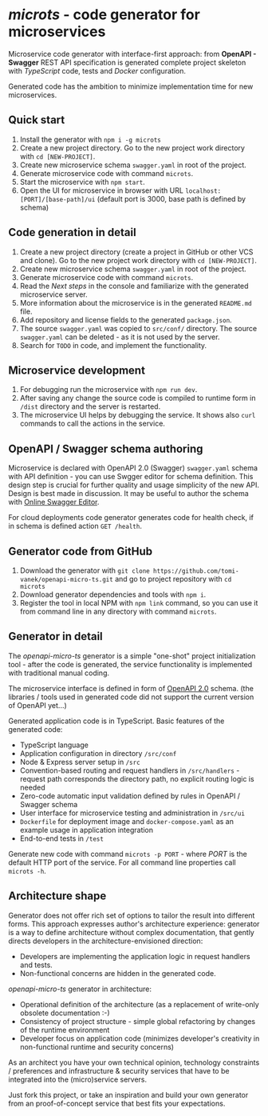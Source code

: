 # _microts_ - code generator for microservices

Microservice code generator with interface-first approach: from **OpenAPI - Swagger** REST API specification is generated complete project skeleton with _TypeScript_ code, tests and _Docker_ configuration.

Generated code has the ambition to minimize implementation time for new microservices.

## Quick start

1. Install the generator with `npm i -g microts`
1. Create a new project directory. Go to the new project work directory with `cd [NEW-PROJECT]`.
1. Create new microservice schema `swagger.yaml` in root of the project.
1. Generate microservice code with command `microts`.
1. Start the microservice with `npm start`.
1. Open the UI for microservice in browser with URL `localhost:[PORT]/[base-path]/ui` (default port is 3000, base path is defined by schema)

## Code generation in detail

1. Create a new project directory (create a project in GitHub or other VCS and clone). Go to the new project work directory with `cd [NEW-PROJECT]`.
1. Create new microservice schema `swagger.yaml` in root of the project.
1. Generate microservice code with command `microts`.
1. Read the _Next steps_ in the console and familiarize with the generated microservice server.
1. More information about the microservice is in the generated `README.md` file.
1. Add repository and license fields to the generated `package.json`.
1. The source `swagger.yaml` was copied to `src/conf/` directory. The source `swagger.yaml` can be deleted - as it is not used by the server.
1. Search for `TODO` in code, and implement the functionality.

## Microservice development

1. For debugging run the microservice with `npm run dev`.
1. After saving any change the source code is compiled to runtime form in `/dist` directory and the server is restarted.
1. The microservice UI helps by debugging the service. It shows also `curl` commands to call the actions in the service.

## OpenAPI / Swagger schema authoring

Microservice is declared with OpenAPI 2.0 (Swagger) `swagger.yaml` schema with API definition - you can use Swgger editor for schema definition. This design step is crucial for further quality and usage simplicity of the new API. Design is best made in discussion. It may be useful to author the schema with [Online Swagger Editor](https://editor.swagger.io/).

For cloud deployments code generator generates code for health check, if in schema is defined action `GET /health`.

## Generator code from GitHub

1. Download the generator with `git clone https://github.com/tomi-vanek/openapi-micro-ts.git` and go to project repository with `cd microts`
1. Download generator dependencies and tools with `npm i`.
1. Register the tool in local NPM with `npm link` command, so you can use it from command line in any directory with command `microts`.

## Generator in detail

The _openapi-micro-ts_ generator is a simple "one-shot" project initialization tool - after the code is generated, the service functionality is implemented with traditional manual coding.

The microservice interface is defined in form of [OpenAPI 2.0](https://github.com/OAI/OpenAPI-Specification/blob/master/versions/2.0.md) schema. (the libraries / tools used in generated code did not support the current version of OpenAPI yet...)

Generated application code is in TypeScript. Basic features of the generated code:

* TypeScript language
* Application configuration in directory `/src/conf`
* Node & Express server setup in `/src`
* Convention-based routing and request handlers in `/src/handlers` - request path corresponds the directory path, no explicit routing logic is needed
* Zero-code automatic input validation defined by rules in OpenAPI / Swagger schema
* User interface for microservice testing and administration in `/src/ui`
* `Dockerfile` for deployment image and `docker-compose.yaml` as an example usage in application integration
* End-to-end tests  in `/test`

Generate new code with command `microts -p PORT` - where _PORT_ is the default HTTP port of the service. For all command line properties call `microts -h`.

## Architecture shape

Generator does not offer rich set of options to tailor the result into different forms. This approach expresses author's architecture experience: generator is a way to define architecture without complex documentation, that gently directs developers in the architecture-envisioned direction:

* Developers are implementing the application logic in request handlers and tests.
* Non-functional concerns are hidden in the generated code.

_openapi-micro-ts_ generator in architecture:

* Operational definition of the architecture (as a replacement of write-only obsolete documentation :-)
* Consistency of project structure - simple global refactoring by changes of the runtime environment
* Developer focus on application code (minimizes developer's creativity in non-functional runtime and security concerns)

As an architect you have your own technical opinion, technology constraints / preferences and infrastructure & security services that have to be integrated into the (micro)service servers.

Just fork this project, or take an inspiration and build your own generator from an proof-of-concept service that best fits your expectations.
